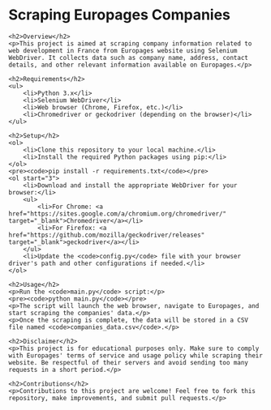 <!DOCTYPE html>
<html lang="en">
<head>
    <meta charset="UTF-8">
    <meta name="viewport" content="width=device-width, initial-scale=1.0">
    <title>Scraping Europages Companies</title>
</head>
<body>
    <h1>Scraping Europages Companies</h1>

    <h2>Overview</h2>
    <p>This project is aimed at scraping company information related to web development in France from Europages website using Selenium WebDriver. It collects data such as company name, address, contact details, and other relevant information available on Europages.</p>

    <h2>Requirements</h2>
    <ul>
        <li>Python 3.x</li>
        <li>Selenium WebDriver</li>
        <li>Web browser (Chrome, Firefox, etc.)</li>
        <li>Chromedriver or geckodriver (depending on the browser)</li>
    </ul>

    <h2>Setup</h2>
    <ol>
        <li>Clone this repository to your local machine.</li>
        <li>Install the required Python packages using pip:</li>
    </ol>
    <pre><code>pip install -r requirements.txt</code></pre>
    <ol start="3">
        <li>Download and install the appropriate WebDriver for your browser:</li>
        <ul>
            <li>For Chrome: <a href="https://sites.google.com/a/chromium.org/chromedriver/" target="_blank">Chromedriver</a></li>
            <li>For Firefox: <a href="https://github.com/mozilla/geckodriver/releases" target="_blank">geckodriver</a></li>
        </ul>
        <li>Update the <code>config.py</code> file with your browser driver's path and other configurations if needed.</li>
    </ol>

    <h2>Usage</h2>
    <p>Run the <code>main.py</code> script:</p>
    <pre><code>python main.py</code></pre>
    <p>The script will launch the web browser, navigate to Europages, and start scraping the companies' data.</p>
    <p>Once the scraping is complete, the data will be stored in a CSV file named <code>companies_data.csv</code>.</p>

    <h2>Disclaimer</h2>
    <p>This project is for educational purposes only. Make sure to comply with Europages' terms of service and usage policy while scraping their website. Be respectful of their servers and avoid sending too many requests in a short period.</p>

    <h2>Contributions</h2>
    <p>Contributions to this project are welcome! Feel free to fork this repository, make improvements, and submit pull requests.</p>
</body>
</html>
